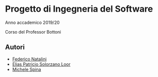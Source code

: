 # Progetto di Ingegneria del Software
Anno accademico 2019/20

Corso del Professor Bottoni

## Autori

- [Federico Natalini](https://github.com/skunky96)
- [Elias Patricio Solorzano Loor](https://github.com/HGlpHG)
- [Michele Spina](https://github.com/michaelplug)

